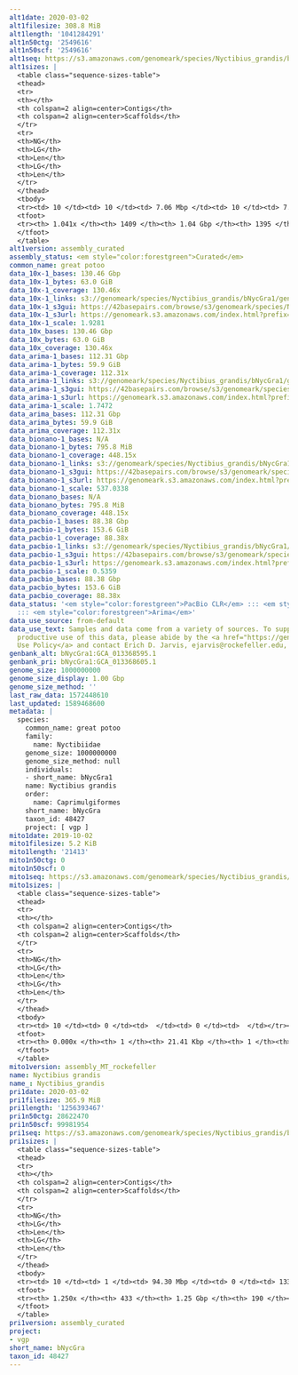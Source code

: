 ```yaml
---
alt1date: 2020-03-02
alt1filesize: 308.8 MiB
alt1length: '1041284291'
alt1n50ctg: '2549616'
alt1n50scf: '2549616'
alt1seq: https://s3.amazonaws.com/genomeark/species/Nyctibius_grandis/bNycGra1/assembly_curated/bNycGra1.alt.cur.20200302.fasta.gz
alt1sizes: |
  <table class="sequence-sizes-table">
  <thead>
  <tr>
  <th></th>
  <th colspan=2 align=center>Contigs</th>
  <th colspan=2 align=center>Scaffolds</th>
  </tr>
  <tr>
  <th>NG</th>
  <th>LG</th>
  <th>Len</th>
  <th>LG</th>
  <th>Len</th>
  </tr>
  </thead>
  <tbody>
  <tr><td> 10 </td><td> 10 </td><td> 7.06 Mbp </td><td> 10 </td><td> 7.06 Mbp </td></tr><tr><td> 20 </td><td> 27 </td><td> 5.33 Mbp </td><td> 27 </td><td> 5.33 Mbp </td></tr><tr><td> 30 </td><td> 48 </td><td> 4.28 Mbp </td><td> 48 </td><td> 4.28 Mbp </td></tr><tr><td> 40 </td><td> 74 </td><td> 3.31 Mbp </td><td> 74 </td><td> 3.31 Mbp </td></tr><tr style="background-color:#cccccc;"><td> 50 </td><td> 109 </td><td> 2.55 Mbp </td><td> 109 </td><td> 2.55 Mbp </td></tr><tr><td> 60 </td><td> 153 </td><td> 2.05 Mbp </td><td> 153 </td><td> 2.05 Mbp </td></tr><tr><td> 70 </td><td> 208 </td><td> 1.55 Mbp </td><td> 208 </td><td> 1.55 Mbp </td></tr><tr><td> 80 </td><td> 282 </td><td> 1.15 Mbp </td><td> 282 </td><td> 1.15 Mbp </td></tr><tr><td> 90 </td><td> 393 </td><td> 0.66 Mbp </td><td> 393 </td><td> 0.67 Mbp </td></tr><tr><td> 100 </td><td> 712 </td><td> 133.87 Kbp </td><td> 705 </td><td> 135.65 Kbp </td></tr></tbody>
  <tfoot>
  <tr><th> 1.041x </th><th> 1409 </th><th> 1.04 Gbp </th><th> 1395 </th><th> 1.04 Gbp </th></tr>
  </tfoot>
  </table>
alt1version: assembly_curated
assembly_status: <em style="color:forestgreen">Curated</em>
common_name: great potoo
data_10x-1_bases: 130.46 Gbp
data_10x-1_bytes: 63.0 GiB
data_10x-1_coverage: 130.46x
data_10x-1_links: s3://genomeark/species/Nyctibius_grandis/bNycGra1/genomic_data/10x/<br>
data_10x-1_s3gui: https://42basepairs.com/browse/s3/genomeark/species/Nyctibius_grandis/bNycGra1/genomic_data/10x/
data_10x-1_s3url: https://genomeark.s3.amazonaws.com/index.html?prefix=species/Nyctibius_grandis/bNycGra1/genomic_data/10x/
data_10x-1_scale: 1.9281
data_10x_bases: 130.46 Gbp
data_10x_bytes: 63.0 GiB
data_10x_coverage: 130.46x
data_arima-1_bases: 112.31 Gbp
data_arima-1_bytes: 59.9 GiB
data_arima-1_coverage: 112.31x
data_arima-1_links: s3://genomeark/species/Nyctibius_grandis/bNycGra1/genomic_data/arima/<br>
data_arima-1_s3gui: https://42basepairs.com/browse/s3/genomeark/species/Nyctibius_grandis/bNycGra1/genomic_data/arima/
data_arima-1_s3url: https://genomeark.s3.amazonaws.com/index.html?prefix=species/Nyctibius_grandis/bNycGra1/genomic_data/arima/
data_arima-1_scale: 1.7472
data_arima_bases: 112.31 Gbp
data_arima_bytes: 59.9 GiB
data_arima_coverage: 112.31x
data_bionano-1_bases: N/A
data_bionano-1_bytes: 795.8 MiB
data_bionano-1_coverage: 448.15x
data_bionano-1_links: s3://genomeark/species/Nyctibius_grandis/bNycGra1/genomic_data/bionano/<br>
data_bionano-1_s3gui: https://42basepairs.com/browse/s3/genomeark/species/Nyctibius_grandis/bNycGra1/genomic_data/bionano/
data_bionano-1_s3url: https://genomeark.s3.amazonaws.com/index.html?prefix=species/Nyctibius_grandis/bNycGra1/genomic_data/bionano/
data_bionano-1_scale: 537.0338
data_bionano_bases: N/A
data_bionano_bytes: 795.8 MiB
data_bionano_coverage: 448.15x
data_pacbio-1_bases: 88.38 Gbp
data_pacbio-1_bytes: 153.6 GiB
data_pacbio-1_coverage: 88.38x
data_pacbio-1_links: s3://genomeark/species/Nyctibius_grandis/bNycGra1/genomic_data/pacbio/<br>
data_pacbio-1_s3gui: https://42basepairs.com/browse/s3/genomeark/species/Nyctibius_grandis/bNycGra1/genomic_data/pacbio/
data_pacbio-1_s3url: https://genomeark.s3.amazonaws.com/index.html?prefix=species/Nyctibius_grandis/bNycGra1/genomic_data/pacbio/
data_pacbio-1_scale: 0.5359
data_pacbio_bases: 88.38 Gbp
data_pacbio_bytes: 153.6 GiB
data_pacbio_coverage: 88.38x
data_status: '<em style="color:forestgreen">PacBio CLR</em> ::: <em style="color:forestgreen">10x</em>
  ::: <em style="color:forestgreen">Arima</em>'
data_use_source: from-default
data_use_text: Samples and data come from a variety of sources. To support fair and
  productive use of this data, please abide by the <a href="https://genome10k.soe.ucsc.edu/data-use-policies/">Data
  Use Policy</a> and contact Erich D. Jarvis, ejarvis@rockefeller.edu, with any questions.
genbank_alt: bNycGra1:GCA_013368595.1
genbank_pri: bNycGra1:GCA_013368605.1
genome_size: 1000000000
genome_size_display: 1.00 Gbp
genome_size_method: ''
last_raw_data: 1572448610
last_updated: 1589468600
metadata: |
  species:
    common_name: great potoo
    family:
      name: Nyctibiidae
    genome_size: 1000000000
    genome_size_method: null
    individuals:
    - short_name: bNycGra1
    name: Nyctibius grandis
    order:
      name: Caprimulgiformes
    short_name: bNycGra
    taxon_id: 48427
    project: [ vgp ]
mito1date: 2019-10-02
mito1filesize: 5.2 KiB
mito1length: '21413'
mito1n50ctg: 0
mito1n50scf: 0
mito1seq: https://s3.amazonaws.com/genomeark/species/Nyctibius_grandis/bNycGra1/assembly_MT_rockefeller/bNycGra1.MT.20191002.fasta.gz
mito1sizes: |
  <table class="sequence-sizes-table">
  <thead>
  <tr>
  <th></th>
  <th colspan=2 align=center>Contigs</th>
  <th colspan=2 align=center>Scaffolds</th>
  </tr>
  <tr>
  <th>NG</th>
  <th>LG</th>
  <th>Len</th>
  <th>LG</th>
  <th>Len</th>
  </tr>
  </thead>
  <tbody>
  <tr><td> 10 </td><td> 0 </td><td>  </td><td> 0 </td><td>  </td></tr><tr><td> 20 </td><td> 0 </td><td>  </td><td> 0 </td><td>  </td></tr><tr><td> 30 </td><td> 0 </td><td>  </td><td> 0 </td><td>  </td></tr><tr><td> 40 </td><td> 0 </td><td>  </td><td> 0 </td><td>  </td></tr><tr style="background-color:#cccccc;"><td> 50 </td><td> 0 </td><td style="background-color:#ff8888;">  </td><td> 0 </td><td style="background-color:#ff8888;">  </td></tr><tr><td> 60 </td><td> 0 </td><td>  </td><td> 0 </td><td>  </td></tr><tr><td> 70 </td><td> 0 </td><td>  </td><td> 0 </td><td>  </td></tr><tr><td> 80 </td><td> 0 </td><td>  </td><td> 0 </td><td>  </td></tr><tr><td> 90 </td><td> 0 </td><td>  </td><td> 0 </td><td>  </td></tr><tr><td> 100 </td><td> 0 </td><td>  </td><td> 0 </td><td>  </td></tr></tbody>
  <tfoot>
  <tr><th> 0.000x </th><th> 1 </th><th> 21.41 Kbp </th><th> 1 </th><th> 21.41 Kbp </th></tr>
  </tfoot>
  </table>
mito1version: assembly_MT_rockefeller
name: Nyctibius grandis
name_: Nyctibius_grandis
pri1date: 2020-03-02
pri1filesize: 365.9 MiB
pri1length: '1256393467'
pri1n50ctg: 28622470
pri1n50scf: 99981954
pri1seq: https://s3.amazonaws.com/genomeark/species/Nyctibius_grandis/bNycGra1/assembly_curated/bNycGra1.pri.cur.20200302.fasta.gz
pri1sizes: |
  <table class="sequence-sizes-table">
  <thead>
  <tr>
  <th></th>
  <th colspan=2 align=center>Contigs</th>
  <th colspan=2 align=center>Scaffolds</th>
  </tr>
  <tr>
  <th>NG</th>
  <th>LG</th>
  <th>Len</th>
  <th>LG</th>
  <th>Len</th>
  </tr>
  </thead>
  <tbody>
  <tr><td> 10 </td><td> 1 </td><td> 94.30 Mbp </td><td> 0 </td><td> 133.76 Mbp </td></tr><tr><td> 20 </td><td> 2 </td><td> 90.86 Mbp </td><td> 1 </td><td> 127.81 Mbp </td></tr><tr><td> 30 </td><td> 3 </td><td> 62.18 Mbp </td><td> 2 </td><td> 115.30 Mbp </td></tr><tr><td> 40 </td><td> 5 </td><td> 51.35 Mbp </td><td> 3 </td><td> 105.21 Mbp </td></tr><tr style="background-color:#cccccc;"><td> 50 </td><td> 7 </td><td style="background-color:#88ff88;"> 28.62 Mbp </td><td> 4 </td><td style="background-color:#88ff88;"> 99.98 Mbp </td></tr><tr><td> 60 </td><td> 11 </td><td> 23.41 Mbp </td><td> 5 </td><td> 92.36 Mbp </td></tr><tr><td> 70 </td><td> 16 </td><td> 21.07 Mbp </td><td> 6 </td><td> 88.16 Mbp </td></tr><tr><td> 80 </td><td> 21 </td><td> 15.75 Mbp </td><td> 7 </td><td> 59.94 Mbp </td></tr><tr><td> 90 </td><td> 28 </td><td> 12.12 Mbp </td><td> 9 </td><td> 43.94 Mbp </td></tr><tr><td> 100 </td><td> 39 </td><td> 8.12 Mbp </td><td> 12 </td><td> 26.76 Mbp </td></tr></tbody>
  <tfoot>
  <tr><th> 1.250x </th><th> 433 </th><th> 1.25 Gbp </th><th> 190 </th><th> 1.26 Gbp </th></tr>
  </tfoot>
  </table>
pri1version: assembly_curated
project:
- vgp
short_name: bNycGra
taxon_id: 48427
---
```

